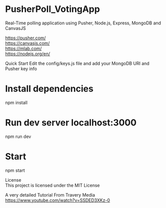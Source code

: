 # PusherPoll_VotingApp

Real-Time polling application using Pusher, Node.js, Express, MongoDB and CanvasJS

https://pusher.com/ <br>
https://canvasjs.com/ <br>
https://mlab.com/ <br>
https://nodejs.org/en/ <br>

Quick Start
Edit the config/keys.js file and add your MongoDB URI and Pusher key info

# Install dependencies
npm install

# Run dev server localhost:3000
npm run dev

# Start
npm start

License<br>
This project is licensed under the MIT License

A very detailed Tutorial From Travery Media <br>
https://www.youtube.com/watch?v=SSDED3XKz-0
